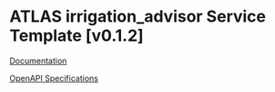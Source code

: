 # ATLAS irrigation_advisor Service Template \[v0.1.2\]

[Documentation](https://htmlpreview.github.io/?https://github.com/atlasH2020-templates/irrigation_advisor/blob/v0.1.2/doc.html)

[OpenAPI Specifications](https://sensorsystems.iais.fraunhofer.de/doc/?url=https://raw.githubusercontent.com/atlasH2020-templates/irrigation_advisor/v0.1.2/oas)  
